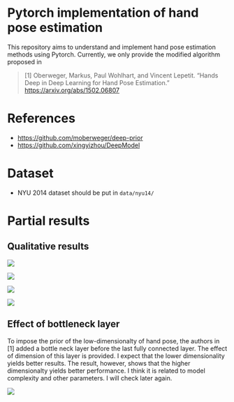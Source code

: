 # Pytorch implementation of hand pose estimation

This repository aims to understand and implement hand pose estimation methods using Pytorch. Currently, we only provide the modified algorithm proposed in 

> [1] Oberweger, Markus, Paul Wohlhart, and Vincent Lepetit. “Hands Deep in Deep Learning for Hand Pose Estimation.” https://arxiv.org/abs/1502.06807 

# References

- https://github.com/moberweger/deep-prior
- https://github.com/xingyizhou/DeepModel 

# Dataset

- NYU 2014 dataset should be put in `data/nyu14/`


# Partial results

## Qualitative results

![](assets/gt_pose_2d.png)

![](assets/pred_pose_2d.png)

![](assets/gt_pose_3d.png)

![](assets/pred_pose_3d.png)

## Effect of bottleneck layer

To impose the prior of the low-dimensionalty of hand pose, the authors in [1] added a bottle neck layer before the last fully connected layer. The effect of dimension of this layer is provided. I expect that the lower dimensionality yields better results.  The result, however, shows that the higher dimensionalty yields better performance. I think it is related to model complexity and other parameters. I will check later again.

![](assets/plot_bottleneck.png)